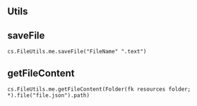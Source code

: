 <!-- Type your summary here -->
## Utils

## saveFile

```4d
cs.FileUtils.me.saveFile("FileName" ".text")
```

## getFileContent

```4d
cs.FileUtils.me.getFileContent(Folder(fk resources folder; *).file("file.json").path)
```